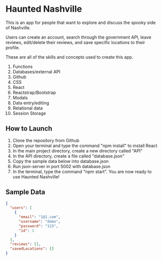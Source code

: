 # Haunted Nashville

This is an app for people that want to explore and discuss the spooky side of Nashville. 

Users can create an account, search through the government API, leave reviews, edit/delete their reviews, and save specific locations to their profile.

These are all of the skills and concepts used to create this app.

1. Functions
1. Databases/external API
1. Github
1. CSS
1. React
1. Reactstrap/Bootstrap
1. Modals
1. Data entry/editing
1. Relational data
1. Session Storage

## How to Launch

1. Clone the repository from Github
1. Open your terminal and type the command "npm install" to install React
1. In the main project directory, create a new directory called "API"
1. In the API directory, create a file called "database.json"
1. Copy the sample data below into database.json
1. Run json-server in port 5002 with database.json
1. In the terminal, type the command "npm start". You are now ready to use Haunted Nashville!

## Sample Data
```json
{
  "users": [
    {
      "email": "1@1.com",
      "username": "demo",
      "password": "123",
      "id": 1
    }
  ],
  "reviews": [],
  "savedLocations": []
}
```
